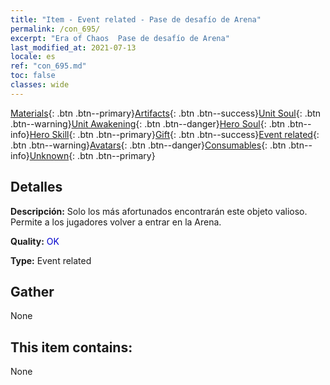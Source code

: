 ```yaml
---
title: "Item - Event related - Pase de desafío de Arena"
permalink: /con_695/
excerpt: "Era of Chaos  Pase de desafío de Arena"
last_modified_at: 2021-07-13
locale: es
ref: "con_695.md"
toc: false
classes: wide
---
```

 [Materials](/ItemsES/){: .btn .btn--primary}[Artifacts](/ItemsES/Artifacts/){: .btn .btn--success}[Unit Soul](/ItemsES/UnitSoul/){: .btn .btn--warning}[Unit Awakening](/ItemsES/UnitAwakening/){: .btn .btn--danger}[Hero Soul](/ItemsES/HeroSoul/){: .btn .btn--info}[Hero Skill](/ItemsES/HeroSkill/){: .btn .btn--primary}[Gift](/ItemsES/Gift/){: .btn .btn--success}[Event related](/ItemsES/Events/){: .btn .btn--warning}[Avatars](/ItemsES/Avatars/){: .btn .btn--danger}[Consumables](/ItemsES/Consumables/){: .btn .btn--info}[Unknown](/ItemsES/Unknown/){: .btn .btn--primary}

## Detalles
 **Descripción:** Solo los más afortunados encontrarán este objeto valioso. Permite a los jugadores volver a entrar en la Arena.

 **Quality:** <span style="color: #0000CD">OK</span>

 **Type:** Event related

## Gather

  None

## This item contains:

  None

